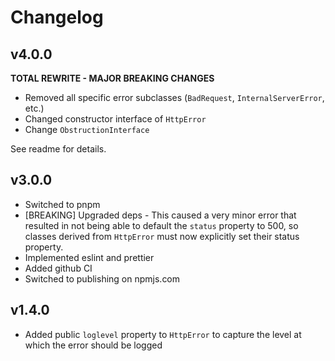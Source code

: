 Changelog
================================================================

## v4.0.0

**TOTAL REWRITE - MAJOR BREAKING CHANGES**

* Removed all specific error subclasses (`BadRequest`, `InternalServerError`, etc.)
* Changed constructor interface of `HttpError`
* Change `ObstructionInterface`

See readme for details.


## v3.0.0

* Switched to pnpm
* [BREAKING] Upgraded deps - This caused a very minor error that resulted in not being able to default the `status`
  property to 500, so classes derived from `HttpError` must now explicitly set their status property.
* Implemented eslint and prettier
* Added github CI
* Switched to publishing on npmjs.com


## v1.4.0

* Added public `loglevel` property to `HttpError` to capture the level at which the error
  should be logged

